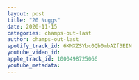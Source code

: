 ```yaml
---
layout: post
title: "20 Nuggs"
date: 2020-11-15
categories: champs-out-last
author: champs-out-last
spotify_track_id: 6KMXZSYbc0Qb0mbAZf3EIN
youtube_video_id: 
apple_track_id: 1000498725066
youtube_metadata: 
---
```

